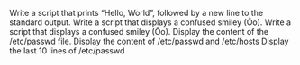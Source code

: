 Write a script that prints “Hello, World”, followed by a new line to the standard output.
Write a script that displays a confused smiley (Ôo).
Write a script that displays a confused smiley (Ôo).
Display the content of the /etc/passwd file.
Display the content of /etc/passwd and /etc/hosts
Display the last 10 lines of /etc/passwd
